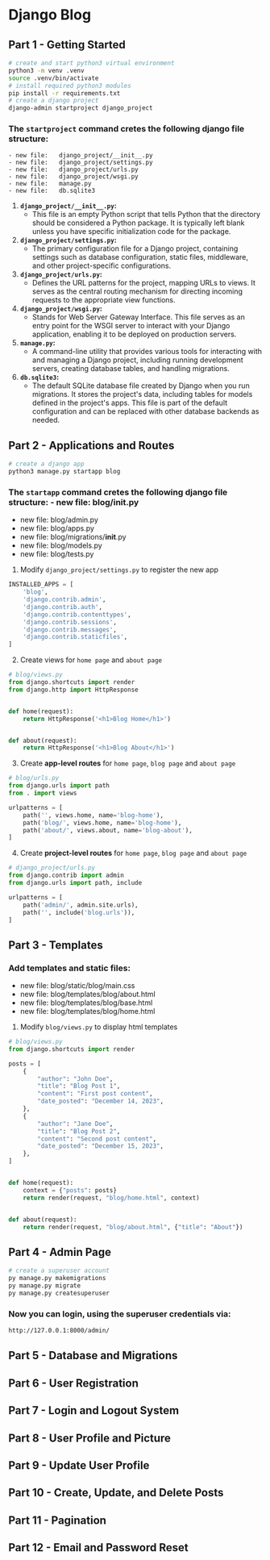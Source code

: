 # Django Blog

## Part 1 - Getting Started
```bash
# create and start python3 virtual environment 
python3 -m venv .venv
source .venv/bin/activate
# install required python3 modules 
pip install -r requirements.txt
# create a django project
django-admin startproject django_project
```

### The `startproject` command cretes the following django file structure:
	- new file:   django_project/__init__.py
	- new file:   django_project/settings.py
	- new file:   django_project/urls.py
	- new file:   django_project/wsgi.py
	- new file:   manage.py
	- new file:   db.sqlite3

1. **`django_project/__init__.py`:**
   - This file is an empty Python script that tells Python that the directory should be considered a Python package. It is typically left blank unless you have specific initialization code for the package.
2. **`django_project/settings.py`:**
   - The primary configuration file for a Django project, containing settings such as database configuration, static files, middleware, and other project-specific configurations.
3. **`django_project/urls.py`:**
   - Defines the URL patterns for the project, mapping URLs to views. It serves as the central routing mechanism for directing incoming requests to the appropriate view functions.
4. **`django_project/wsgi.py`:**
   - Stands for Web Server Gateway Interface. This file serves as an entry point for the WSGI server to interact with your Django application, enabling it to be deployed on production servers.
5. **`manage.py`:**
   - A command-line utility that provides various tools for interacting with and managing a Django project, including running development servers, creating database tables, and handling migrations.
6. **`db.sqlite3`:**
   - The default SQLite database file created by Django when you run migrations. It stores the project's data, including tables for models defined in the project's apps. This file is part of the default configuration and can be replaced with other database backends as needed.

## Part 2 - Applications and Routes
```bash
# create a django app
python3 manage.py startapp blog
```
### The `startapp` command cretes the following django file structure: - new file:   blog/__init__.py
   - new file:   blog/admin.py
   - new file:   blog/apps.py
   - new file:   blog/migrations/__init__.py
   - new file:   blog/models.py
   - new file:   blog/tests.py

1. Modify `django_project/settings.py` to register the new app
```python
INSTALLED_APPS = [
    'blog',
    'django.contrib.admin',
    'django.contrib.auth',
    'django.contrib.contenttypes',
    'django.contrib.sessions',
    'django.contrib.messages',
    'django.contrib.staticfiles',
]
```

2. Create views for `home page` and `about page`
```python
# blog/views.py
from django.shortcuts import render
from django.http import HttpResponse


def home(request):
    return HttpResponse('<h1>Blog Home</h1>')


def about(request):
    return HttpResponse('<h1>Blog About</h1>')
```

3. Create **app-level routes** for `home page`, `blog page` and `about page`
```python
# blog/urls.py
from django.urls import path
from . import views

urlpatterns = [
    path('', views.home, name='blog-home'),
    path('blog/', views.home, name='blog-home'),
    path('about/', views.about, name='blog-about'),
]
```

4. Create **project-level routes** for `home page`, `blog page` and `about page`
```python
# django_project/urls.py
from django.contrib import admin
from django.urls import path, include

urlpatterns = [
    path('admin/', admin.site.urls),
    path('', include('blog.urls')),
]
```

## Part 3 - Templates

### Add templates and static files: 
   - new file:   blog/static/blog/main.css
   - new file:   blog/templates/blog/about.html
   - new file:   blog/templates/blog/base.html
   - new file:   blog/templates/blog/home.html

1. Modify `blog/views.py` to display html templates
```python
# blog/views.py
from django.shortcuts import render

posts = [
    {
        "author": "John Doe",
        "title": "Blog Post 1",
        "content": "First post content",
        "date_posted": "December 14, 2023",
    },
    {
        "author": "Jane Doe",
        "title": "Blog Post 2",
        "content": "Second post content",
        "date_posted": "December 15, 2023",
    },
]


def home(request):
    context = {"posts": posts}
    return render(request, "blog/home.html", context)


def about(request):
    return render(request, "blog/about.html", {"title": "About"})
```

## Part 4 - Admin Page
```bash
# create a superuser account
py manage.py makemigrations
py manage.py migrate
py manage.py createsuperuser
```
### Now you can login, using the superuser credentials via:
```bash
http://127.0.0.1:8000/admin/
```
## Part 5 - Database and Migrations

## Part 6 - User Registration

## Part 7 - Login and Logout System

## Part 8 - User Profile and Picture

## Part 9 - Update User Profile

## Part 10 - Create, Update, and Delete Posts

## Part 11 - Pagination

## Part 12 - Email and Password Reset
